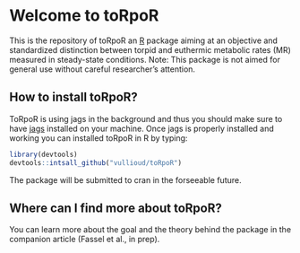 # Welcome to toRpoR

This is the repository of toRpoR an [R](https://www.r-project.org/) package aiming at  an objective and standardized distinction between torpid and euthermic metabolic rates (MR) measured in steady-state conditions.
Note: This package is not aimed for general use without careful researcher’s attention.

## How to install toRpoR?

ToRpoR is using jags in the background and thus you should make sure to have [jags](http://mcmc-jags.sourceforge.net) installed 
on your machine. Once jags is properly installed and working you can installed toRpoR in R by typing:  

```R 
library(devtools)
devtools::intsall_github("vullioud/toRpoR")
```
The package will be submitted to cran in the forseeable future. 

## Where can I find more about toRpoR?
You can learn more about the goal and the theory behind the package in the companion article (Fassel et al., in prep). 




